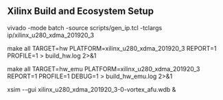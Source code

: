 ## Xilinx Build and Ecosystem Setup

vivado -mode batch -source scripts/gen_ip.tcl -tclargs ip/xilinx_u280_xdma_201920_3

make all TARGET=hw PLATFORM=xilinx_u280_xdma_201920_3 REPORT=1 PROFILE=1 > build_hw.log 2>&1

make all TARGET=hw_emu PLATFORM=xilinx_u280_xdma_201920_3 REPORT=1 PROFILE=1 DEBUG=1 > build_hw_emu.log 2>&1

xsim --gui xilinx_u280_xdma_201920_3-0-vortex_afu.wdb &